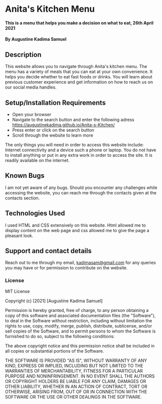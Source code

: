 # Anita's Kitchen Menu
#### This is a menu that helps you make a decision on what to eat, 26th April 2021
#### By Augustine Kadima Samuel
## Description
This website allows you to navigate through Anita's kitchen menu. The menu has a variety of meals that you can eat at your own convenience. It helps you decide whether to eat fast foods or drinks. You will learn about previous customer experience and get information on how to reach us on our social media handles.
## Setup/Installation Requirements
* Open your browser
* Navigate to the search button and enter the following adress https://augustinekadima.github.io/Anita-s-Kitchen/
* Press enter or click on the search button
* Scroll through the website to learn more

The only things you will need in order to access this website include: Internet connectivity and a device such a phone or laptop. You do not have to install anything or put in any extra work in order to access the site. It is readily available on the internet.

## Known Bugs
I am not yet aware of any bugs. Should you encounter any challenges while accessing the website, you can reach me through the contacts given at the contacts section.
## Technologies Used
I used HTML and CSS extensively on this website. Html allowed me to display content on the web page and css allowed me to give the page a pleasant look.
## Support and contact details
Reach out to me through my email, kadimasam@gmail.com for any queries you may have or for permission to contribute on the website.
### License

MIT License

Copyright (c) [2021] [Augustine Kadima Samuel]

Permission is hereby granted, free of charge, to any person obtaining a copy
of this software and associated documentation files (the "Software"), to deal
in the Software without restriction, including without limitation the rights
to use, copy, modify, merge, publish, distribute, sublicense, and/or sell
copies of the Software, and to permit persons to whom the Software is
furnished to do so, subject to the following conditions:

The above copyright notice and this permission notice shall be included in all
copies or substantial portions of the Software.

THE SOFTWARE IS PROVIDED "AS IS", WITHOUT WARRANTY OF ANY KIND, EXPRESS OR
IMPLIED, INCLUDING BUT NOT LIMITED TO THE WARRANTIES OF MERCHANTABILITY,
FITNESS FOR A PARTICULAR PURPOSE AND NONINFRINGEMENT. IN NO EVENT SHALL THE
AUTHORS OR COPYRIGHT HOLDERS BE LIABLE FOR ANY CLAIM, DAMAGES OR OTHER
LIABILITY, WHETHER IN AN ACTION OF CONTRACT, TORT OR OTHERWISE, ARISING FROM,
OUT OF OR IN CONNECTION WITH THE SOFTWARE OR THE USE OR OTHER DEALINGS IN THE
SOFTWARE.